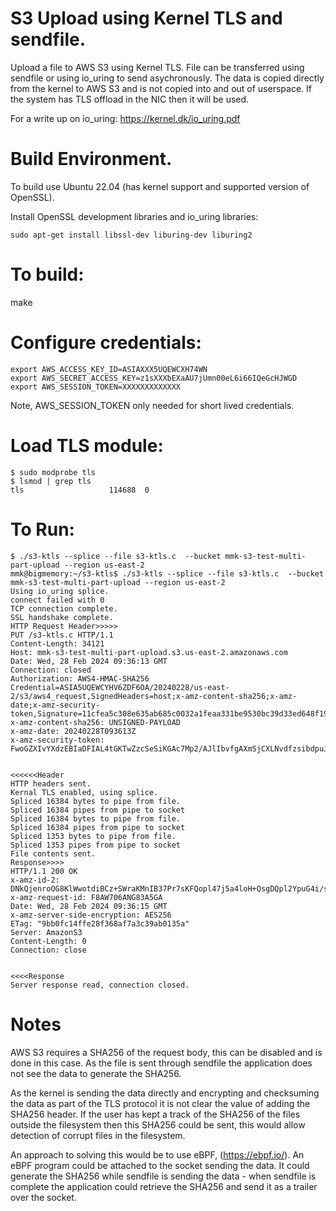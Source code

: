 # S3 Upload using Kernel TLS and sendfile.

Upload a file to AWS S3 using Kernel TLS. 
File can be transferred using sendfile or
using io_uring to send asychronously.
The data is copied directly from
the kernel to AWS S3 and is not copied
into and out of userspace. If the system has
TLS offload in the NIC then it will be used.

For a write up on io_uring:
https://kernel.dk/io_uring.pdf

# Build Environment.
To build use Ubuntu 22.04 (has kernel
support and supported version of OpenSSL).

Install OpenSSL development libraries and io_uring libraries:
```
sudo apt-get install libssl-dev liburing-dev liburing2
```

# To build:
make

# Configure credentials:
```
export AWS_ACCESS_KEY_ID=ASIAXXX5UQEWCXH74WN
export AWS_SECRET_ACCESS_KEY=z1sXXXbEXaAU7jUmn00eL6i66IQeGcHJWGD
export AWS_SESSION_TOKEN=XXXXXXXXXXXXX
```
Note, AWS_SESSION_TOKEN only needed for short lived credentials.

# Load TLS module:
```
$ sudo modprobe tls
$ lsmod | grep tls
tls                   114688  0
```

# To Run:
```
$ ./s3-ktls --splice --file s3-ktls.c  --bucket mmk-s3-test-multi-part-upload --region us-east-2
mmk@bigmemory:~/s3-ktls$ ./s3-ktls --splice --file s3-ktls.c  --bucket mmk-s3-test-multi-part-upload --region us-east-2
Using io_uring splice.
connect failed with 0
TCP connection complete.
SSL handshake complete.
HTTP Request Header>>>>>
PUT /s3-ktls.c HTTP/1.1
Content-Length: 34121
Host: mmk-s3-test-multi-part-upload.s3.us-east-2.amazonaws.com
Date: Wed, 28 Feb 2024 09:36:13 GMT
Connection: closed
Authorization: AWS4-HMAC-SHA256 Credential=ASIA5UQEWCYHV6ZDF6OA/20240228/us-east-2/s3/aws4_request,SignedHeaders=host;x-amz-content-sha256;x-amz-date;x-amz-security-token,Signature=11cfea5c308e635ab685c0032a1feaa331be9530bc39d33ed648f1912b3756e5
x-amz-content-sha256: UNSIGNED-PAYLOAD
x-amz-date: 20240228T093613Z
x-amz-security-token: FwoGZXIvYXdzEBIaDFIAL4tGKTwZzcSeSiKGAc7Mp2/AJlIbvfgAXmSjCXLNvdfzsibdpuJRA3pyzpeQ7ZRiLfxTM+A22BfYEkoPMaw9cHVWguQoYsGwH+7WjLDp50lI/PLatyukEi6zamSqFHudXaR9K4/oIxn1N3mQLg0/bz5tAvhih7n9GwD6+vTLTSI7p14bbSepkpiDlSNRrbN+vt3RKMTr+64GMijg4u7PyTVgH1vTeLsmpuDht5w35ELDjgqV4uhHTOycMzx80rAo9quf


<<<<<<Header
HTTP headers sent.
Kernal TLS enabled, using splice.
Spliced 16384 bytes to pipe from file.
Spliced 16384 pipes from pipe to socket
Spliced 16384 bytes to pipe from file.
Spliced 16384 pipes from pipe to socket
Spliced 1353 bytes to pipe from file.
Spliced 1353 pipes from pipe to socket
File contents sent.
Response>>>>
HTTP/1.1 200 OK
x-amz-id-2: DNkQjenroOG8KlWwotdiBCz+SWraKMnIB37Pr7sKFQopl47j5a4loH+QsgDQpl2YpuG4i/sx+nY=
x-amz-request-id: F8AW706ANG83A5GA
Date: Wed, 28 Feb 2024 09:36:15 GMT
x-amz-server-side-encryption: AES256
ETag: "9bb0fc14ffe28f368af7a3c39ab0135a"
Server: AmazonS3
Content-Length: 0
Connection: close


<<<<Response
Server response read, connection closed.

```

# Notes
AWS S3 requires a SHA256 of the request body, this can be disabled
and is done in this case. As the file is sent through sendfile the
application does not see the data to generate the SHA256.

As the kernel is sending the data directly and encrypting and
checksuming the data as part of the TLS protocol it is not clear the value
of adding the SHA256 header. If the user has kept a track of the 
SHA256 of the files outside the filesystem then this SHA256 could be sent,
this would allow detection of corrupt files in the filesystem.

An approach to solving this would be to use eBPF, (https://ebpf.io/). An
eBPF program could be attached to the socket sending the data. It could
generate the SHA256 while sendfile is sending the data - when sendfile is
complete the application could retrieve the SHA256 and send it as a trailer
over the socket. 

